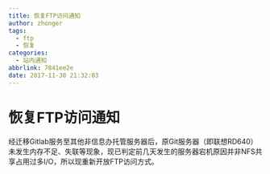 ```yaml
---
title: 恢复FTP访问通知
author: zhonger
tags:
  - ftp
  - 恢复
categories:
  - 站内通知
abbrlink: 7841ee2e
date: 2017-11-30 21:32:03
---
```


# 恢复FTP访问通知

经迁移Gitlab服务至其他非信息办托管服务器后，原Git服务器（即联想RD640）未发生内存不足、失联等现象，现已判定前几天发生的服务器宕机原因并非NFS共享占用过多I/O，所以现重新开放FTP访问方式。
